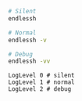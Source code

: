 ```sh title="Log verbosity"
# Silent
endlessh

# Normal
endlessh -v

# Debug
endlessh -vv
```

``` title="Log verbosity"
LogLevel 0 # silent
LogLevel 1 # normal
LogLevel 2 # debug
```
